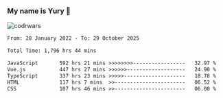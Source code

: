 ### My name is Yury 👋 
![codrwars](https://www.codewars.com/users/litury/badges/micro) 


<!--START_SECTION:waka-->

```txt
From: 28 January 2022 - To: 29 October 2025

Total Time: 1,796 hrs 44 mins

JavaScript       592 hrs 21 mins >>>>>>>>-----------------   32.97 %
Vue.js           447 hrs 27 mins >>>>>>-------------------   24.90 %
TypeScript       337 hrs 23 mins >>>>>--------------------   18.78 %
HTML             117 hrs 7 mins  >>-----------------------   06.52 %
CSS              107 hrs 46 mins >>-----------------------   06.00 %
```

<!--END_SECTION:waka-->

